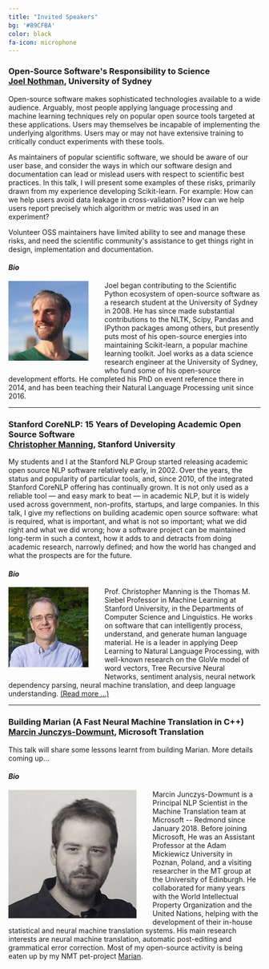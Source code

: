 ```yaml
---
title: "Invited Speakers"
bg: '#89CFBA'
color: black
fa-icon: microphone
---
```



<h3>
	<strong>Open-Source Software's Responsibility to Science</strong><br/>
	<a href="http://joelnothman.com/">Joel Nothman</a>, University of Sydney
</h3>

Open-source software makes sophisticated technologies available to a wide audience. Arguably, most people applying language processing and machine learning techniques rely on popular open source tools targeted at these applications. Users may themselves be incapable of implementing the underlying algorithms. Users may or may not have extensive training to critically conduct experiments with these tools.

As maintainers of popular scientific software, we should be aware of our user base, and consider the ways in which our software design and documentation can lead or mislead users with respect to scientific best practices. In this talk, I will present some examples of these risks, primarily drawn from my experience developing Scikit-learn. For example: How can we help users avoid data leakage in cross-validation? How can we help users report precisely which algorithm or metric was used in an experiment?

Volunteer OSS maintainers have limited ability to see and manage these risks, and need the scientific community's assistance to get things right in design, implementation and documentation.

#### ***Bio*** 

<img src="img/joel-nothman.jpg" alt="Joel Nothman" align="left" style="margin-right: 32px; margin-bottom: 16px;" />

Joel began contributing to the Scientific Python ecosystem of open-source software as a research student at the University of Sydney in 2008. He has since made substantial contributions to the NLTK, Scipy, Pandas and IPython packages among others, but presently puts most of his open-source energies into maintaining Scikit-learn, a popular machine learning toolkit. Joel works as a data science research engineer at the University of Sydney, who fund some of his open-source development efforts. He completed his PhD on event reference there in 2014, and has been teaching their Natural Language Processing unit since 2016.


<hr/>

<h3>
	<strong>Stanford CoreNLP: 15 Years of Developing Academic Open Source Software</strong><br/>
	<a href="https://nlp.stanford.edu/manning/">Christopher Manning</a>, Stanford University
</h3>

My students and I at the Stanford NLP Group started releasing academic open source NLP software relatively early, in 2002. Over the years, the status and popularity of particular tools, and, since 2010, of the integrated Stanford CoreNLP offering has continually grown. It is not only used as a reliable tool — and easy mark to beat — in academic NLP, but it is widely used across government, non-profits, startups, and large companies. In this talk, I give my reflections on building academic open source software: what is required, what is important, and what is not so important; what we did right and what we did wrong; how a software project can be maintained long-term in such a context, how it adds to and detracts from doing academic research, narrowly defined; and how the world has changed and what the prospects are for the future.

#### ***Bio*** 

<img src="img/christopher-manning.jpg" alt="Christopher Manning" align="left" style="margin-right: 32px; margin-bottom: 16px;" />
 
 Prof. Christopher Manning is the Thomas M. Siebel Professor in Machine Learning at Stanford University, in the Departments of Computer Science and Linguistics. He works on software that can intelligently process, understand, and generate human language material. He is a leader in applying Deep Learning to Natural Language Processing, with well-known research on the GloVe model of word vectors, Tree Recursive Neural Networks, sentiment analysis, neural network dependency parsing, neural machine translation, and deep language understanding. <a href="javascript: $('#talk1-bio').toggle();">(Read more ...)</a> <span id="talk1-bio" hidden>His computational linguistics work also covers probabilistic models of language, natural language inference and multilingual language processing, including being a principal developer of Stanford Dependencies and Universal Dependencies. Manning has coauthored leading textbooks on statistical approaches to Natural Language Processing (NLP) (Manning and Schütze 1999) and information retrieval (Manning, Raghavan, and Schütze, 2008), as well as linguistic monographs on ergativity and complex predicates. Manning is an ACM Fellow, a AAAI Fellow, an ACL Fellow, and Past President of the ACL. Research of his has won ACL, Coling, EMNLP, and CHI Best Paper Awards. He has a B.A. (Hons) from The Australian National University, a Ph.D. from Stanford in 1994, and he held faculty positions at Carnegie Mellon University and the University of Sydney before returning to Stanford. He is a member of the Stanford NLP group (@stanfordnlp) and manages development of the Stanford CoreNLP software.</span>

<hr/>

<h3>
	<strong>Building Marian (A Fast Neural Machine Translation in C++)</strong><br/>
	<a href="https://marian-nmt.github.io/publications/">Marcin Junczys-Dowmunt</a>, Microsoft Translation 
</h3>

This talk will share some lessons learnt from building Marian. More details coming up...

#### ***Bio*** 

<img src="img/marcin.jpeg" alt="Marcin Junczys-Dowmunt" align="left" style="margin-right: 32px; margin-bottom: 16px;" />

Marcin Junczys-Dowmunt is a Principal NLP Scientist in the Machine Translation team at Microsoft -- Redmond since January 2018. Before joining Microsoft, He was an Assistant Professor at the Adam Mickiewicz University in Poznan, Poland, and a visiting researcher in the MT group at the University of Edinburgh. He collaborated for many years with the World Intellectual Property Organization and the United Nations, helping with the development of their in-house statistical and neural machine translation systems. His main research interests are neural machine translation, automatic post-editing and grammatical error correction. Most of my open-source activity is being eaten up by my NMT pet-project [Marian](http://github.com/marian-nmt/marian).


<!--
<h3>
	<strong>Reflections on Running spaCy: Commercial Open-source NLP</strong><br/>
	<a href="https://explosion.ai/">Matthew Honnibal and Ines Montani</a>, Explosion AI
</h3>

In this talk, I'll share some lessons we've learned from running spaCy, the fastest-growing library for Natural Language Processing in Python, and provide our perspective on how to make commercial open-source work for both users and developers. Every open-source project must strike a balance between the responsibilities and control of the maintainers, and the responsibilities and control of the users. Understanding and communicating the motivations for publishing software under an open-source license can put less pressure on maintainers, and help users select projects appropriate for their requirements.

#### ***Bio*** 

<img src="img/ines-montani.jpg" alt="Ines Montani" align="left" style="margin-right: 32px; margin-bottom: 16px;" />

Ines Montani is the lead developer of Prodigy, and a core contributor to spaCy. Although a full-stack developer, Ines has particular expertise in front-end development, having started building websites when she was 11. Before founding Explosion AI, she was a freelance developer and strategist, using her four years executive experience in ad sales and digital marketing.

<br/><br/>

<img src="img/matt-honnibal.jpg" alt="Matthew Honnibal" align="left" style="margin-right: 32px; margin-bottom: 16px;" />

Matthew Honnibal began his research career as a linguist, completing his PhD in 2009 on lexicalised parsing with Combinatory Categorial Grammar, before working on incremental speech parsing. These days he is best known as a software engineer, for his work on the spaCy NLP library. He grew up in Sydney, lives in Berlin, and still misses CCG.

-->
